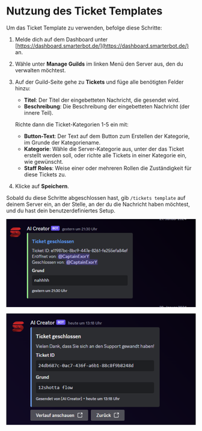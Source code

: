 # Nutzung des Ticket Templates

Um das Ticket Template zu verwenden, befolge diese Schritte:

1. Melde dich auf dem Dashboard unter [https://dashboard.smarterbot.de/](https://dashboard.smarterbot.de/) an.

2. Wähle unter **Manage Guilds** im linken Menü den Server aus, den du verwalten möchtest.

3. Auf der Guild-Seite gehe zu **Tickets** und füge alle benötigten Felder hinzu:

   - **Titel**: Der Titel der eingebetteten Nachricht, die gesendet wird.
   - **Beschreibung**: Die Beschreibung der eingebetteten Nachricht (der innere Teil).

   Richte dann die Ticket-Kategorien 1-5 ein mit:

   - **Button-Text**: Der Text auf dem Button zum Erstellen der Kategorie, im Grunde der Kategoriename.
   - **Kategorie**: Wähle die Server-Kategorie aus, unter der das Ticket erstellt werden soll, oder richte alle Tickets in einer Kategorie ein, wie gewünscht.
   - **Staff Roles**: Weise einer oder mehreren Rollen die Zuständigkeit für diese Tickets zu.

4. Klicke auf **Speichern**.

Sobald du diese Schritte abgeschlossen hast, gib `/tickets template` auf deinem Server ein, an der Stelle, an der du die Nachricht haben möchtest, und du hast dein benutzerdefiniertes Setup.


![Image Description](Screenshot_LogChannel.png)

![Image Description](Screenshot_UserDm.png)